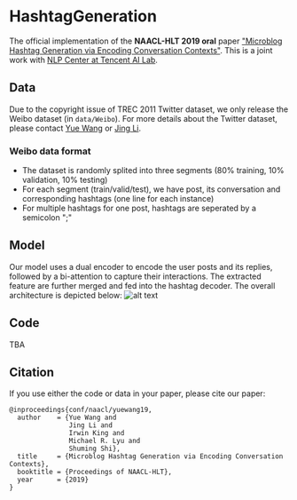# HashtagGeneration
The official implementation of the **NAACL-HLT 2019 oral** paper ["Microblog Hashtag Generation via Encoding Conversation Contexts"](https://arxiv.org/pdf/1905.07584.pdf). This is a joint work with [NLP Center at Tencent AI Lab](https://ai.tencent.com/ailab/nlp/).

## Data
Due to the copyright issue of TREC 2011 Twitter dataset, we only release the Weibo dataset (in `data/Weibo`). For more details about the Twitter dataset, please contact [Yue Wang](yuewang-cuhk.github.io) or [Jing Li](https://girlgunner.github.io/jingli/).

### Weibo data format
* The dataset is randomly splited into three segments (80% training, 10% validation, 10% testing)
* For each segment (train/valid/test), we have post, its conversation and corresponding hashtags (one line for each instance)
* For multiple hashtags for one post, hashtags are seperated by a semicolon ";" 


## Model
Our model uses a dual encoder to encode the user posts and its replies, followed by a bi-attention to capture their interactions. The extracted feature are further merged and fed into the hashtag decoder. The overall architecture is depicted below:
![alt text](https://github.com/yuewang-cuhk/HashtagGeneration/blob/master/model.png "The overall architecture")

## Code
TBA

## Citation
If you use either the code or data in your paper, please cite our paper:
```
@inproceedings{conf/naacl/yuewang19,
  author    = {Yue Wang and
               Jing Li and
               Irwin King and
               Michael R. Lyu and
               Shuming Shi},
  title     = {Microblog Hashtag Generation via Encoding Conversation Contexts},
  booktitle = {Proceedings of NAACL-HLT},
  year      = {2019}
}
```
